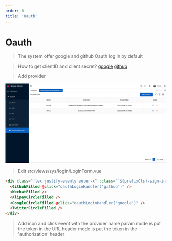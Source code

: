 ```yaml
---
order: 6
title: 'Oauth'
---
```

# Oauth

> The system offer google and github Oauth log in by default

> How to get clientID and client secret?
[google](https://developers.google.com/identity/protocols/oauth2)
[github](https://docs.github.com/en/developers/apps/building-oauth-apps/authorizing-oauth-apps)

> Add provider

![picture](/assets/oauth_add_provider_en.png)

> Edit src/views/sys/login/LoginForm.vue

```html
<div class="flex justify-evenly enter-x" :class="`${prefixCls}-sign-in-way`">
  <GithubFilled @click="oauthLoginHandler('github')" />
  <WechatFilled />
  <AlipayCircleFilled />
  <GoogleCircleFilled @click="oauthLoginHandler('google')" />
  <TwitterCircleFilled />
</div>
```

> Add icon and click event with the provider name
> param mode is put the token in the URL
> header mode is put the token in the 'authorization' header